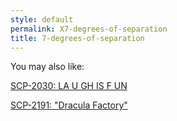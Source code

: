 ```yaml
---
style: default
permalink: X7-degrees-of-separation
title: 7-degrees-of-separation
---
```

You may also like:

[SCP-2030: LA U GH IS F UN](http://scp-wiki.net/scp-2030)

[SCP-2191: "Dracula Factory"](http://scp-wiki.net/scp-2191)
